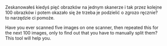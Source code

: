 Zeskanowałeś kiedyś pięć obrazków na jednym skanerze i tak przez kolejne 100 obrazków i potem okazało się że trzeba je podzielić o zgrozo ręcznie? to narzędzie ci pomoże.

Have you ever scanned five images on one scanner, then repeated this for the next 100 images, only to find out that you have to manually split them? This tool will help you.
